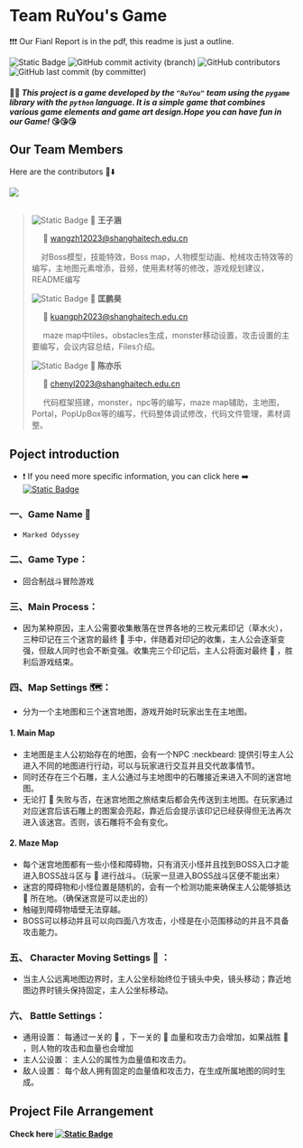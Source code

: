 # Team RuYou's Game  

❗❗❗ Our Fianl Report is in the pdf, this readme is just a outline.

![Static Badge](https://img.shields.io/badge/RuYou-purple)
![GitHub commit activity (branch)](https://img.shields.io/github/commit-activity/t/wangzh12023/RuYou_Game)
![GitHub contributors](https://img.shields.io/github/contributors-anon/wangzh12023/RuYou_Game)
![GitHub last commit (by committer)](https://img.shields.io/github/last-commit/wangzh12023/RuYou_Game)

####  :tada::dizzy: _This project is a game developed by the `"RuYou"` team using the `pygame` library with the `python` language. It is a simple game that combines various game elements and game art design.Hope you can have fun in our Game!_ :kissing_heart::kissing_heart::kissing_heart:

## Our Team Members
Here are the contributors :clap::arrow_down:

<!-- ![](https://contrib.rocks/image?repo=wangzh12023/RuYou_Game) -->
<a href="https://contrib.rocks/image?repo=wangzh12023/RuYou_Game">
  <img src="https://contrib.rocks/image?repo=wangzh12023/RuYou_Game">
</a>
<br><br>

> ![Static Badge](https://img.shields.io/badge/1-blue) :bust_in_silhouette: **王子涵**
> 
> &nbsp;&nbsp;&nbsp;&nbsp; :email: wangzh12023@shanghaitech.edu.cn
> 
> &nbsp;&nbsp;&nbsp;&nbsp;对Boss模型，技能特效，Boss map，人物模型动画、枪械攻击特效等的编写，主地图元素增添，音频，使用素材等的修改，游戏规划建议，README编写
>
> ![Static Badge](https://img.shields.io/badge/2-blue) :bust_in_silhouette: **匡鹏昊**
> 
> &nbsp;&nbsp;&nbsp;&nbsp; :email: kuangph2023@shanghaitech.edu.cn
> 
> &nbsp;&nbsp;&nbsp;&nbsp; maze map中tiles，obstacles生成，monster移动设置，攻击设置的主要编写，会议内容总结，Files介绍。
> 
> ![Static Badge](https://img.shields.io/badge/3-blue) :bust_in_silhouette: **陈亦乐**
>
> &nbsp;&nbsp;&nbsp;&nbsp; :email: chenyl2023@shanghaitech.edu.cn
>
> &nbsp;&nbsp;&nbsp;&nbsp; 代码框架搭建，monster，npc等的编写，maze map辅助，主地图，Portal，PopUpBox等的编写，代码整体调试修改，代码文件管理，素材调整。



## Poject introduction 

- :heavy_exclamation_mark: If you need more specific information, you can click here ➡️
&nbsp;&nbsp;&nbsp;[![Static Badge](https://img.shields.io/badge/Introduction-green)](game_specific_introduction.md)

### 一、Game Name :dart:
- `Marked Odyssey`
### 二、Game Type：
- 回合制战斗冒险游戏
### 三、Main Process：
- 因为某种原因，主人公需要收集散落在世界各地的三枚元素印记（草水火），三种印记在三个迷宫的最终 :imp: 手中，伴随着对印记的收集，主人公会逐渐变强，但敌人同时也会不断变强。收集完三个印记后，主人公将面对最终 :imp: ，胜利后游戏结束。
### 四、Map Settings 🗺️：
- 分为一个主地图和三个迷宫地图，游戏开始时玩家出生在主地图。
#### 1. Main Map
  - 主地图是主人公初始存在的地图，会有一个NPC :neckbeard: 提供引导主人公进入不同的地图进行行动，可以与玩家进行交互并且交代故事情节。
  - 同时还存在三个石雕，主人公通过与主地图中的石雕接近来进入不同的迷宫地图。
  - 无论打 :imp: 失败与否，在迷宫地图之旅结束后都会先传送到主地图。在玩家通过对应迷宫后该石雕上的图案会亮起，靠近后会提示该印记已经获得但无法再次进入该迷宫。否则，该石雕将不会有变化。
#### 2. Maze Map
  - 每个迷宫地图都有一些小怪和障碍物，只有消灭小怪并且找到BOSS入口才能进入BOSS战斗区与 :imp: 进行战斗。（玩家一旦进入BOSS战斗区便不能出来）
  - 迷宫的障碍物和小怪位置是随机的，会有一个检测功能来确保主人公能够抵达 :imp: 所在地。（确保迷宫是可以走出的）
  - 触碰到障碍物墙壁无法穿越。
  - BOSS可以移动并且可以向四面八方攻击，小怪是在小范围移动的并且不具备攻击能力。
### 五、 Character Moving Settings :man: ：
  - 当主人公远离地图边界时，主人公坐标始终位于镜头中央，镜头移动；靠近地图边界时镜头保持固定，主人公坐标移动。
### 六、 Battle Settings：
  - 通用设置：
    每通过一关的 :imp: ，下一关的 :imp: 血量和攻击力会增加，如果战胜 :imp: ，则人物的攻击和血量也会增加
  - 主人公设置：
    主人公的属性为血量值和攻击力。
  - 敌人设置：
    每个敌人拥有固定的血量值和攻击力，在生成所属地图的同时生成。
## Project File Arrangement
#### Check here [![Static Badge](https://img.shields.io/badge/Introduction-green)](game_specific_introduction.md)
<!-- > #### This project contains some files below:
> - Main.py (run game)
> - SceneManager.py (which is used to centrally manage the following files for image generation)
>   - Map.py   (generate map)
>   - Player.py (set player's attributes)
>   - NPC.py (set NPC's attributes)
>   - Monster.py (set monster's attibutes)
>   - Diologue.py (set diologue)
>   - Battle.py (make battle effects) -->







